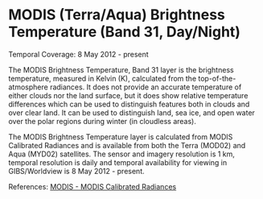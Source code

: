# MODIS (Terra/Aqua) Brightness Temperature (Band 31, Day/Night)
Temporal Coverage: 8 May 2012 - present

The MODIS Brightness Temperature, Band 31 layer is the brightness temperature, measured in Kelvin (K), calculated from the top-of-the-atmosphere radiances. It does not provide an accurate temperature of either clouds nor the land surface, but it does show relative temperature differences which can be used to distinguish features both in clouds and over clear land.  It can be used to distinguish land, sea ice, and open water over the polar regions during winter (in cloudless areas).

The MODIS Brightness Temperature layer is calculated from MODIS Calibrated Radiances and is available from both the Terra (MOD02) and Aqua (MYD02) satellites. The sensor and imagery resolution is 1 km, temporal resolution is daily and temporal availability for viewing in GIBS/Worldview is 8 May 2012 - present.

References: [MODIS - MODIS Calibrated Radiances](http://modis.gsfc.nasa.gov/data/dataprod/mod02.php)

